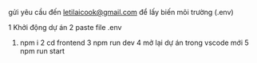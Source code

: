 
gửi yêu cầu đến  letilaicook@gmail.com để lấy biến môi trường (.env)

1 Khởi động dự án
2 paste file .env 
1. npm i 
2 cd frontend 
3 npm run dev 
4 mở lại dự án trong vscode mới
5 npm run start

